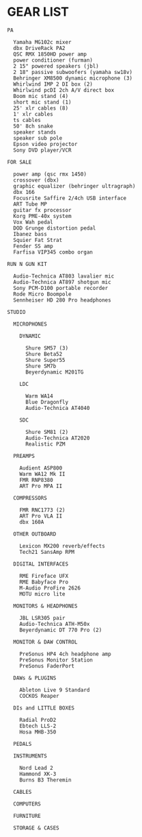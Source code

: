 ---
---
GEAR LIST
=========

    PA

      Yamaha MG102c mixer
      dbx DriveRack PA2
      QSC RMX 1850HD power amp
      power conditioner (furman)
      2 15" powered speakers (jbl)
      2 18" passive subwoofers (yamaha sw18v)
      Behringer XM8500 dynamic microphone (3)
      Whirlwind IMP 2 DI box (2)
      Whirlwind pcDI 2ch A/V direct box
      Boom mic stand (4)
      short mic stand (1)
      25' xlr cables (8)
      1' xlr cables
      ts cables
      50' 8ch snake
      speaker stands
      speaker sub pole
      Epson video projector
      Sony DVD player/VCR

    FOR SALE

      power amp (qsc rmx 1450)
      crossover (dbx)
      graphic equalizer (behringer ultragraph)
      dbx 166
      Focusrite Saffire 2/4ch USB interface
      ART Tube MP
      guitar fx processor
      Korg PME-40x system
      Vox Wah pedal
      DOD Grunge distortion pedal
      Ibanez bass
      Squier Fat Strat
      Fender SS amp
      Farfisa VIP345 combo organ

    RUN N GUN KIT

      Audio-Technica AT803 lavalier mic
      Audio-Technica AT897 shotgun mic
      Sony PCM-D100 portable recorder
      Rode Micro Boompole
      Sennheiser HD 280 Pro headphones

    STUDIO

      MICROPHONES

        DYNAMIC

          Shure SM57 (3)
          Shure Beta52
          Shure Super55
          Shure SM7b
          Beyerdynamic M201TG

        LDC

          Warm WA14
          Blue Dragonfly
          Audio-Technica AT4040

        SDC

          Shure SM81 (2)
          Audio-Technica AT2020
          Realistic PZM

      PREAMPS

        Audient ASP800
        Warm WA12 Mk II
        FMR RNP8380
        ART Pro MPA II

      COMPRESSORS

        FMR RNC1773 (2)
        ART Pro VLA II
        dbx 160A

      OTHER OUTBOARD

        Lexicon MX200 reverb/effects
        Tech21 SansAmp RPM

      DIGITAL INTERFACES

        RME Fireface UFX
        RME Babyface Pro
        M-Audio ProFire 2626
        MOTU micro lite

      MONITORS & HEADPHONES

        JBL LSR305 pair
        Audio-Technica ATH-M50x
        Beyerdynamic DT 770 Pro (2)

      MONITOR & DAW CONTROL

        PreSonus HP4 4ch headphone amp
        PreSonus Monitor Station
        PreSonus FaderPort

      DAWs & PLUGINS

        Ableton Live 9 Standard
        COCKOS Reaper

      DIs and LITTLE BOXES

        Radial ProD2
        Ebtech LLS-2
        Hosa MHB-350

      PEDALS

      INSTRUMENTS

        Nord Lead 2
        Hammond XK-3
        Burns B3 Theremin

      CABLES

      COMPUTERS

      FURNITURE

      STORAGE & CASES
